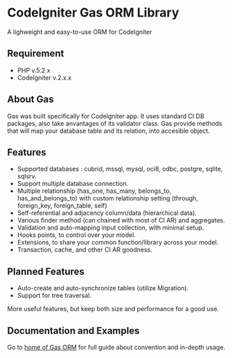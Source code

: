 # CodeIgniter Gas ORM Library

A lighweight and easy-to-use ORM for CodeIgniter

## Requirement

* PHP v.5.2.x
* CodeIgniter v.2.x.x

## About Gas

Gas was built specifically for CodeIgniter app. It uses standard CI DB packages, also take anvantages of its validator class. Gas provide methods that will map your database table and its relation, into accesible object.

## Features

- Supported databases : cubrid, mssql, mysql, oci8, odbc, postgre, sqlite, sqlsrv.
- Support multiple database connection.
- Multiple relationship (has_one, has_many, belongs_to, has_and_belongs_to) with custom relationship setting (through, foreign_key, foreign_table, self)
- Self-referential and adjacency column/data (hierarchical data).
- Various finder method (can chained with most of CI AR) and aggregates.
- Validation and auto-mapping input collection, with minimal setup.
- Hooks points, to control over your model.
- Extensions, to share your common function/library across your model.
- Transaction, cache, and other CI AR goodness.

## Planned Features

- Auto-create and auto-synchronize tables (utilize Migration).
- Support for tree traversal.

More useful features, but keep both size and performance for a good use.

## Documentation and Examples

Go to [home of Gas ORM](http://gasorm-doc.taufanaditya.com "home of Gas ORM") for full guide about convention and in-depth usage.
